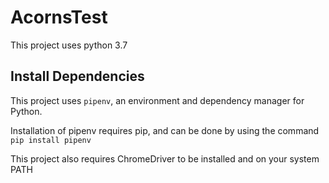 # AcornsTest

This project uses python 3.7

## Install Dependencies

This project uses `pipenv`, an environment and dependency manager for Python. 

Installation of pipenv requires pip, and can be done by using the command `pip install pipenv`


This project also requires ChromeDriver to be installed and on your system PATH